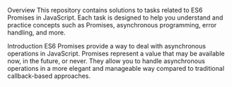 Overview
This repository contains solutions to tasks related to ES6 Promises in JavaScript. Each task is designed to help you understand and practice concepts such as Promises, asynchronous programming, error handling, and more.

Introduction
ES6 Promises provide a way to deal with asynchronous operations in JavaScript. Promises represent a value that may be available now, in the future, or never. They allow you to handle asynchronous operations in a more elegant and manageable way compared to traditional callback-based approaches.
